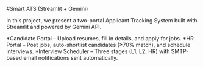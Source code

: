 #Smart ATS (Streamlit + Gemini)

In this project, we present a two-portal Applicant Tracking System built with Streamlit and powered by Gemini API.

*Candidate Portal – Upload resumes, fill in details, and apply for jobs.
*HR Portal – Post jobs, auto-shortlist candidates (≥70% match), and schedule interviews.
*Interview Scheduler – Three stages (L1, L2, HR) with SMTP-based email notifications sent automatically.
